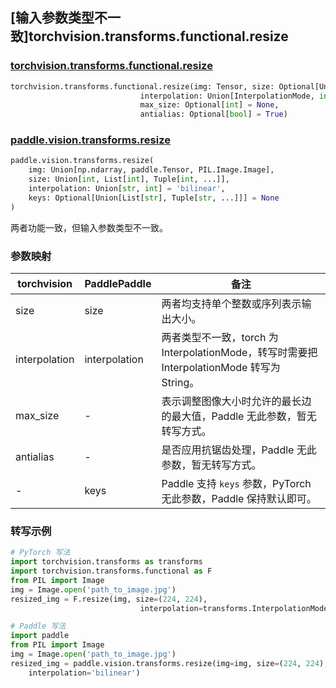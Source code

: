 ## [输入参数类型不一致]torchvision.transforms.functional.resize

### [torchvision.transforms.functional.resize](https://pytorch.org/vision/main/generated/torchvision.transforms.functional.resize.html)

```python
torchvision.transforms.functional.resize(img: Tensor, size: Optional[Union[int, Sequence[int]]],
                             interpolation: Union[InterpolationMode, int] = InterpolationMode.BILINEAR,
                             max_size: Optional[int] = None,
                             antialias: Optional[bool] = True)
```

### [paddle.vision.transforms.resize](https://www.paddlepaddle.org.cn/documentation/docs/zh/develop/api/paddle/vision/transforms/resize_cn.html)

```python
paddle.vision.transforms.resize(
    img: Union[np.ndarray, paddle.Tensor, PIL.Image.Image],
    size: Union[int, List[int], Tuple[int, ...]],
    interpolation: Union[str, int] = 'bilinear',
    keys: Optional[Union[List[str], Tuple[str, ...]]] = None
)
```

两者功能一致，但输入参数类型不一致。

### 参数映射

| torchvision | PaddlePaddle | 备注                                                         |
| ----------------------------- | -------------------------------- | ------------------------------------------------------------ |
| size  | size       | 两者均支持单个整数或序列表示输出大小。                       |
| interpolation  | interpolation  | 两者类型不一致，torch 为 InterpolationMode，转写时需要把 InterpolationMode 转写为 String。               |
| max_size         | -                                | 表示调整图像大小时允许的最长边的最大值，Paddle 无此参数，暂无转写方式。                             |
| antialias       | -                                | 是否应用抗锯齿处理，Paddle 无此参数，暂无转写方式。                             |
| -                             | keys  | Paddle 支持 `keys` 参数，PyTorch 无此参数，Paddle 保持默认即可。 |


### 转写示例


```python
# PyTorch 写法
import torchvision.transforms as transforms
import torchvision.transforms.functional as F
from PIL import Image
img = Image.open('path_to_image.jpg')
resized_img = F.resize(img, size=(224, 224),
                             interpolation=transforms.InterpolationMode.BILINEAR)

# Paddle 写法
import paddle
from PIL import Image
img = Image.open('path_to_image.jpg')
resized_img = paddle.vision.transforms.resize(img=img, size=(224, 224),
    interpolation='bilinear')

```
